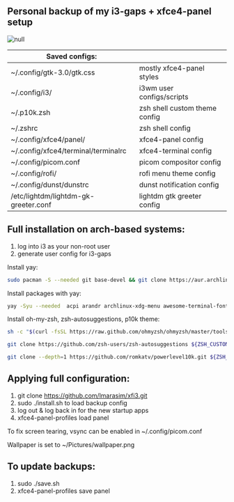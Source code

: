 ## Personal backup of my i3-gaps + xfce4-panel setup

![null](https://i.imgur.com/HaZbRmK.png)
              
| Saved configs:                       |                               |
|--------------------------------------|-------------------------------|
| ~/.config/gtk-3.0/gtk.css            | mostly xfce4-panel styles     |
| ~/.config/i3/                        | i3wm user configs/scripts     |
| ~/.p10k.zsh                          | zsh shell custom theme config |
| ~/.zshrc                             | zsh shell config              |
| ~/.config/xfce4/panel/               | xfce4-panel config            |
| ~/.config/xfce4/terminal/terminalrc  | xfce4-terminal config         |
| ~/.config/picom.conf                 | picom compositor config       |
| ~/.config/rofi/                      | rofi menu theme config        |
| ~/.config/dunst/dunstrc              | dunst notification config     |
| /etc/lightdm/lightdm-gk-greeter.conf | lightdm gtk greeter config    |



## Full installation on arch-based systems:

  1. log into i3 as your non-root user
  1. generate user config for i3-gaps


Install yay:
```sh
sudo pacman -S --needed git base-devel && git clone https://aur.archlinux.org/yay.git && cd yay && makepkg -si
```

Install packages with yay:
```sh
yay -Syu --needed  acpi arandr archlinux-xdg-menu awesome-terminal-fonts dex dmenu dunst file-roller galculator gthumb gtk-engine-murrine gvfs gvfs-afc gvfs-gphoto2 gvfs-mtp gvfs-nfs gvfs-smb power-profiles-daemon i3-gaps i3lock imagemagick jq lxappearance-gtk3 mpv network-manager-applet numlockx pavucontrol picom playerctl polkit-gnome rofi scrot sysstat thunar thunar-archive-plugin thunar-volman tumbler xbindkeys xdg-user-dirs-gtk sublime-text-4 xfce4-terminal xorg-xbacklight xorg-xdpyinfo ttf-ubuntu-font-family ttf-cascadia-code autotiling xfce4-panel xfce4-pulseaudio-plugin xfce4-sensors-plugin xfce4-power-manager xfce4-cpufreq-plugin xfce4-screenshooter xfce4-clipman-plugin xfce4-panel-profiles lxtask-gtk3 pinta dotnet-runtime-6.0 firefox-developer-edition google-chrome zsh tt tmatrix adobe-source-han-sans-jp-fonts adobe-source-han-serif-jp-fonts arc-gtk-theme qogir-icon-theme feh neofetch github-cli nano xorg-xinput
```

Install oh-my-zsh, zsh-autosuggestions, p10k theme:
```sh
sh -c "$(curl -fsSL https://raw.github.com/ohmyzsh/ohmyzsh/master/tools/install.sh)"
```
```sh
git clone https://github.com/zsh-users/zsh-autosuggestions ${ZSH_CUSTOM:-~/.oh-my-zsh/custom}/plugins/zsh-autosuggestions
```
```sh
git clone --depth=1 https://github.com/romkatv/powerlevel10k.git ${ZSH_CUSTOM:-$HOME/.oh-my-zsh/custom}/themes/powerlevel10k
```

## Applying full configuration:

  1. git clone https://github.com/lmarasim/xfi3.git
  1. sudo ./install.sh to load backup config
  1. log out & log back in for the new startup apps
  1. xfce4-panel-profiles load panel


To fix screen tearing, vsync can be enabled in ~/.config/picom.conf

Wallpaper is set to ~/Pictures/wallpaper.png

## To update backups:

  1. sudo ./save.sh
  1. xfce4-panel-profiles save panel

